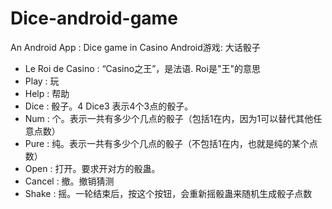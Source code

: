 # Dice-android-game
An Android App : Dice game in Casino
Android游戏: 大话骰子

* Le Roi de Casino : “Casino之王”，是法语. Roi是"王"的意思
* Play   : 玩
* Help   : 帮助
* Dice   : 骰子。4 Dice3 表示4个3点的骰子。
* Num	   : 个。表示一共有多少个几点的骰子（包括1在内，因为1可以替代其他任意点数）
* Pure   : 纯。表示一共有多少个几点的骰子（不包括1在内，也就是纯的某个点数）
* Open   : 打开。要求开对方的骰蛊。
* Cancel : 撤。撤销猜测
* Shake	 : 摇。一轮结束后，按这个按钮，会重新摇骰蛊来随机生成骰子点数
